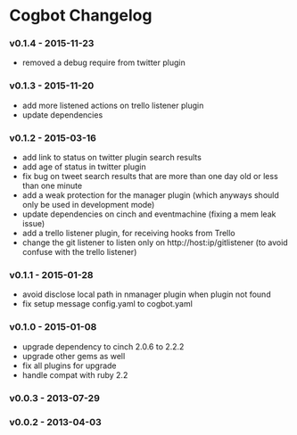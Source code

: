 Cogbot Changelog
===================

### v0.1.4 - 2015-11-23
- removed a debug require from twitter plugin

### v0.1.3 - 2015-11-20
- add more listened actions on trello listener plugin
- update dependencies

### v0.1.2 - 2015-03-16
- add link to status on twitter plugin search results
- add age of status in twitter plugin
- fix bug on tweet search results that are more than one day old or less than one minute
- add a weak protection for the manager plugin (which anyways should only be used in development mode)
- update dependencies on cinch and eventmachine (fixing a mem leak issue)
- add a trello listener plugin, for receiving hooks from Trello
- change the git listener to listen only on http://host:ip/gitlistener (to avoid confuse with the trello listener)

### v0.1.1 - 2015-01-28
- avoid disclose local path in nmanager plugin when plugin not found
- fix setup message config.yaml to cogbot.yaml

### v0.1.0 - 2015-01-08
- upgrade dependency to cinch 2.0.6 to 2.2.2
- upgrade other gems as well
- fix all plugins for upgrade
- handle compat with ruby 2.2

### v0.0.3 - 2013-07-29

### v0.0.2 - 2013-04-03

